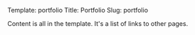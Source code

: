 Template: portfolio
Title: Portfolio
Slug: portfolio

Content is all in the template. It's a list of links to other pages.

